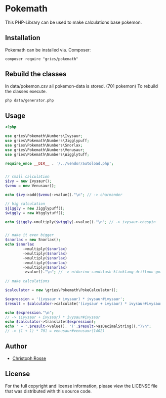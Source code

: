 Pokemath
========

This PHP-Library can be used to make calculations base pokemon.

Installation
------------

Pokemath can be installed via. Composer:

    composer require "gries/pokemath"

Rebuild the classes
------------------
In data/pokemon.csv all pokemon-data is stored. (701 pokemon)
To rebuild the classes execute.

```bash
php data/generator.php
```


Usage
-----
```php
<?php

use gries\Pokemath\Numbers\Ivysaur;
use gries\Pokemath\Numbers\Jigglypuff;
use gries\Pokemath\Numbers\Snorlax;
use gries\Pokemath\Numbers\Venusaur;
use gries\Pokemath\Numbers\Wigglytuff;

require_once __DIR__ . '/../vendor/autoload.php';


// small calculation
$ivy = new Ivysaur();
$venu = new Venusaur();

echo $ivy->add($venu)->value()."\n"; // -> charmander

// big calculation
$jiggly = new Jigglypuff();
$wiggly = new Wigglytuff();

echo $jiggly->multiply($wiggly)->value()."\n"; // -> ivysaur-chespin


// make it even bigger
$snorlax = new Snorlax();
echo $snorlax
        ->multiply($snorlax)
        ->multiply($snorlax)
        ->multiply($snorlax)
        ->multiply($snorlax)
        ->multiply($snorlax)
        ->value()."\n"; // -> nidorino-sandslash-klinklang-drifloon-gothita
        
// make calculations

$calculator = new \gries\Pokemath\PokeCalculator();

$expression = '(ivysaur + ivysaur) * ivysaur#ivysaur';
$result = $calculator->calculate('(ivysaur + ivysaur) * ivysaur#ivysaur');

echo $expression."\n";                                                  
// -> (ivysaur + ivysaur) * ivysaur#ivysaur
echo $calculator->translate($expression);                              
echo ' = '.$result->value(). '('.$result->asDecimalString().")\n";      
// -> (1 + 1) * 701 = venusaur#venusaur(1402)
```

Author
------

- [Christoph Rosse](http://twitter.com/griesx)

License
-------

For the full copyright and license information, please view the LICENSE file that was distributed with this source code.
